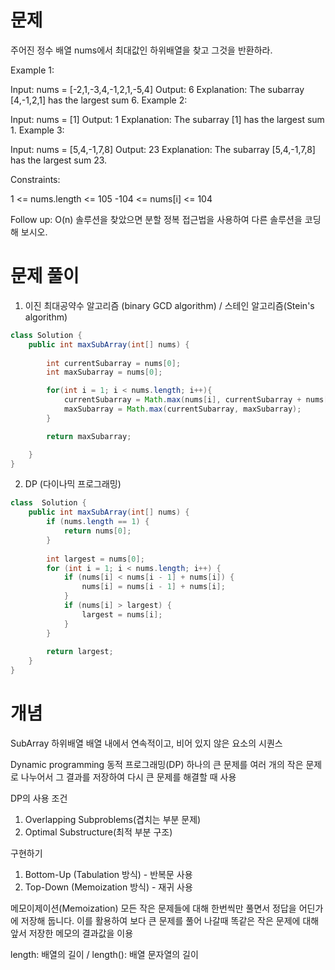 # 문제
주어진 정수 배열 nums에서 최대값인 하위배열을 찾고 그것을 반환하라.

Example 1:

Input: nums = [-2,1,-3,4,-1,2,1,-5,4]
Output: 6
Explanation: The subarray [4,-1,2,1] has the largest sum 6.
Example 2:

Input: nums = [1]
Output: 1
Explanation: The subarray [1] has the largest sum 1.
Example 3:

Input: nums = [5,4,-1,7,8]
Output: 23
Explanation: The subarray [5,4,-1,7,8] has the largest sum 23.

Constraints:

1 <= nums.length <= 105
-104 <= nums[i] <= 104


Follow up:
O(n) 솔루션을 찾았으면 분할 정복 접근법을 사용하여 다른 솔루션을 코딩해 보시오.

# 문제 풀이
1. 이진 최대공약수 알고리즘 (binary GCD algorithm) / 스테인 알고리즘(Stein's algorithm)
```java
class Solution {
    public int maxSubArray(int[] nums) {
        
        int currentSubarray = nums[0];
        int maxSubarray = nums[0];

        for(int i = 1; i < nums.length; i++){
            currentSubarray = Math.max(nums[i], currentSubarray + nums[i]);
            maxSubarray = Math.max(currentSubarray, maxSubarray);
        }

        return maxSubarray;

    }
}
```

2. DP (다이나믹 프로그래밍)
```java
class  Solution {
    public int maxSubArray(int[] nums) {
        if (nums.length == 1) {
            return nums[0];
        }
        
        int largest = nums[0];
        for (int i = 1; i < nums.length; i++) {
            if (nums[i] < nums[i - 1] + nums[i]) {
                nums[i] = nums[i - 1] + nums[i];
            }
            if (nums[i] > largest) {
                largest = nums[i];
            }
        }
        
        return largest;
    }
} 
```

# 개념

SubArray 하위배열
배열 내에서 연속적이고, 비어 있지 않은 요소의 시퀀스

Dynamic programming 동적 프로그래밍(DP)
하나의 큰 문제를 여러 개의 작은 문제로 나누어서 그 결과를 저장하여 다시 큰 문제를 해결할 때 사용

DP의 사용 조건

1) Overlapping Subproblems(겹치는 부분 문제)
2) Optimal Substructure(최적 부분 구조)

구현하기

1) Bottom-Up (Tabulation 방식) - 반복문 사용
2) Top-Down (Memoization 방식) - 재귀 사용

메모이제이션(Memoization)
모든 작은 문제들에 대해 한번씩만 풀면서 정답을 어딘가에 저장해 둡니다. 이를 활용하여 보다 큰 문제를 풀어 나갈때 똑같은 작은 문제에 대해 앞서 저장한 메모의 결과값을 이용

length: 배열의 길이 / length(): 배열 문자열의 길이
 